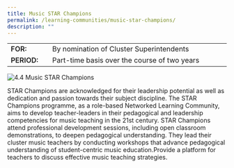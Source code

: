 ```yaml
---
title: Music STAR Champions
permalink: /learning-communities/music-star-champions/
description: ""
---
```



<table style="box-sizing: border-box;"><colgroup style="box-sizing: border-box;"><col style="box-sizing: border-box; width: 102px;"><col style="box-sizing: border-box; width: 522px;"></colgroup><tbody style="box-sizing: border-box;"><tr style="box-sizing: border-box;"><td style="box-sizing: border-box;"><strong style="box-sizing: border-box; font-weight: 600;">FOR:</strong></td><td style="box-sizing: border-box;">By nomination of Cluster Superintendents</td></tr><tr style="box-sizing: border-box; height: 18.85pt;"><td style="box-sizing: border-box;"><strong style="box-sizing: border-box; font-weight: 600;">PERIOD:</strong></td><td style="box-sizing: border-box;">Part-time basis over the course of two years</td></tr></tbody></table>

![4.4 Music STAR Champions](/images/44musicstarchampions.jpg)

STAR Champions are acknowledged for their leadership potential as well as dedication and passion towards their subject discipline. The STAR Champions programme, as a role-based Networked Learning Community, aims to develop teacher-leaders in their pedagogical and leadership competencies for music teaching in the 21st century. STAR Champions attend professional development sessions, including open classroom demonstrations, to deepen pedagogical understanding. They lead their cluster music teachers by conducting workshops that advance pedagogical understanding of student-centric music education.Provide a platform for teachers to discuss effective music teaching strategies.